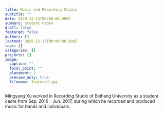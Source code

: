 ```yaml
---
title: Music and Recording Studio
subtitle: ""
date: 2020-12-13T00:00:00.000Z
summary: Student Cadre
draft: false
featured: false
authors: []
lastmod: 2020-12-13T00:00:00.000Z
tags: []
categories: []
projects: []
image:
  caption: ""
  focal_point: ""
  placement: 2
  preview_only: true
  filename: featured.jpg
---
```

Mingyang Xu worked in Recording Studio of Beihang University as a student cadre from Sep. 2016 - Jun. 2017, during which he recorded and produced music for bands and individuals.